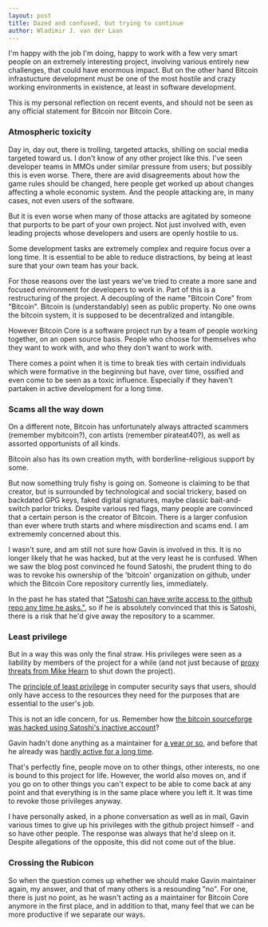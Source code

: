 ```yaml
---
layout: post
title: Dazed and confused, but trying to continue
author: Wladimir J. van der Laan
---
```


I'm happy with the job I'm doing, happy to work with a few very smart people on
an extremely interesting project, involving various entirely new challenges,
that could have enormous impact. But on the other hand Bitcoin infrastucture
development must be one of the most hostile and crazy working environments in
existence, at least in software development.

This is my personal reflection on recent events, and should not be seen as any
official statement for Bitcoin nor Bitcoin Core.

### Atmospheric toxicity

Day in, day out, there is trolling, targeted attacks, shilling on social media
targeted toward us. I don't know of any other project like this. I've seen
developer teams in MMOs under similar pressure from users; but possibly this is
even worse. There, there are avid disagreements about how the game rules
should be changed, here people get worked up about changes affecting a whole
economic system. And the people attacking are, in many cases, not even users of
the software.

But it is even worse when many of those attacks are agitated by someone that
purports to be part of your own project. Not just involved with,
even leading projects whose developers and users are openly hostile to us.

Some development tasks are extremely complex and require focus over a long
time. It is essential to be able to reduce distractions, by being at least sure
that your own team has your back.

For those reasons over the last years we've tried to create a more sane and
focused environment for developers to work in. Part of this is a restructuring
of the project. A decoupling of the name "Bitcoin Core" from "Bitcoin". Bitcoin
is (understandably) seen as public property. No one owns the bitcoin system, it
is supposed to be decentralized and intangible.

However Bitcoin Core is a software project run by a team of people working
together, on an open source basis. People who choose for themselves who they
want to work with, and who they don't want to work with.

There comes a point when it is time to break ties with certain individuals
which were formative in the beginning but have, over time, ossified and even
come to be seen as a toxic influence. Especially if they haven't partaken in
active development for a long time.

### Scams all the way down

On a different note, Bitcoin has unfortunately always attracted scammers
(remember mybitcoin?), con artists (remember pirateat40?), as well as assorted
opportunists of all kinds.

Bitcoin also has its own creation myth, with borderline-religious support by
some.

But now something truly fishy is going on. Someone is claiming to be
that creator, but is surrounded by technological and social trickery, based on
backdated GPG keys, faked digital signatures, maybe classic bait-and-switch
parlor tricks. Despite various red flags, many people are convinced that a
certain person is the creator of Bitcoin. There is a larger confusion than ever
where truth starts and where misdirection and scams end. I am extrememly
concerned about this.

I wasn't sure, and am still not sure how Gavin is involved in this. It is no
longer likely that he was hacked, but at the very least he is confused.
When we saw the blog post convinced he found Satoshi, the prudent thing to do
was to revoke his ownership of the 'bitcoin' organization on github, under
which the Bitcoin Core repository currently lies, immediately. 

In the past he has stated that ["Satoshi can have write access to the github repo any time he asks."](http://bitcoinstats.com/irc/bitcoin-dev/logs/2012/03/15#l1331820212.0),
so if he is absolutely convinced that this is Satoshi, there is a risk that
he'd give away the repository to a scammer.

### Least privilege

But in a way this was only the final straw. His privileges were seen as a
liability by members of the project for a while (and not just because of [proxy
threats from Mike Hearn](https://twitter.com/petertoddbtc/status/611368079117942786) to shut
down the project).

The [principle of least privilege](https://en.wikipedia.org/wiki/Principle_of_least_privilege) in computer security says that users, should only have access
to the resources they need for the purposes that are essential to the user's
job. 

This is not an idle concern, for us. Remember how
[the bitcoin sourceforge was hacked using Satoshi's inactive account](https://news.ycombinator.com/item?id=8287905)?

Gavin hadn't done anything as a maintainer for [a year or so](https://github.com/bitcoin/bitcoin/commit/3c60937ce6a251e565e169715ebb2f3dd76825c4), and before that
he already was [hardly active for a long time](https://github.com/bitcoin/bitcoin/commits?author=gavinandresen).

That's perfectly fine, people move on to other things, other interests, no one
is bound to this project for life. However, the world also moves on, and if
you go on to other things you can't expect to be able to come back at any
point and that everything is in the same place where you left it. It was time
to revoke those privileges anyway.

I have personally asked, in a phone conversation as well as in mail, Gavin
various times to give up his privileges with the github project himself - and
so have other people. The response was always that he'd sleep on it. Despite
allegations of the opposite, this did not come out of the blue.

### Crossing the Rubicon

So when the question comes up whether we should make Gavin maintainer again, my
answer, and that of many others is a resounding "no". For one, there is just no
point, as he wasn't acting as a maintainer for Bitcoin Core anymore in the
first place, and in addition to that, many feel that we can be more productive
if we separate our ways.

